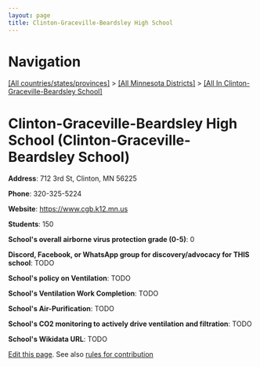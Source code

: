 ```yaml
---
layout: page
title: Clinton-Graceville-Beardsley High School
---
```

# Navigation

[[All countries/states/provinces]](../../..) > [[All Minnesota Districts]](../..) > [[All In Clinton-Graceville-Beardsley School]](..)

# Clinton-Graceville-Beardsley High School (Clinton-Graceville-Beardsley School)

**Address**: 712 3rd St, Clinton, MN 56225

**Phone**: 320-325-5224

**Website**: <https://www.cgb.k12.mn.us>

**Students**: 150

**School's overall airborne virus protection grade (0-5)**: 0

**Discord, Facebook, or WhatsApp group for discovery/advocacy for THIS school**: TODO

**School's policy on Ventilation**: TODO

**School's Ventilation Work Completion**: TODO

**School's Air-Purification**: TODO

**School's CO2 monitoring to actively drive ventilation and filtration**: TODO

**School's Wikidata URL**: TODO


[Edit this page](https://github.com/ventilate-schools/MN/edit/main/./Clinton-Graceville-Beardsley_School/Clinton-Graceville-Beardsley_High_School.md). See also [rules for contribution](../../../contribution-rules/)